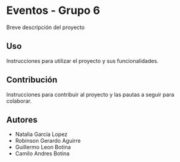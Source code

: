 

# Eventos - Grupo 6

Breve descripción del proyecto

## Uso

Instrucciones para utilizar el proyecto y sus funcionalidades.

## Contribución

Instrucciones para contribuir al proyecto y las pautas a seguir para colaborar.

## Autores

- Natalia García Lopez
- Robinson Gerardo Aguirre
- Guillermo Leon Botina
- Camilo Andres Botina
